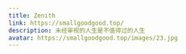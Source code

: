 ```yaml
---
title: Zenith
link: https://smallgoodgood.top/
description: 未经审视的人生是不值得过的人生
avatar: https://smallgoodgood.top/images/23.jpg
---
```


